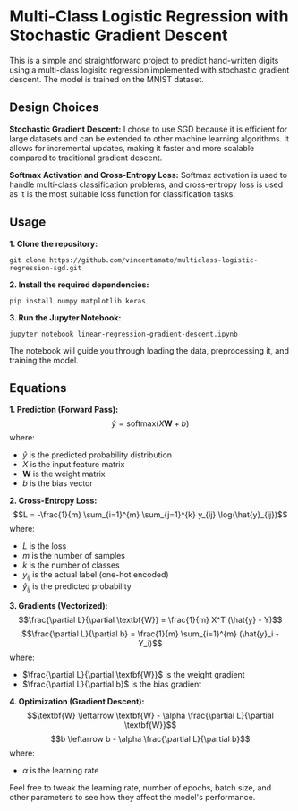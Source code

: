 # Multi-Class Logistic Regression with Stochastic Gradient Descent

This is a simple and straightforward project to predict hand-written digits using a multi-class logisitc regression implemented with stochastic gradient descent. The model is trained on the MNIST dataset.

## Design Choices
**Stochastic Gradient Descent:** I chose to use SGD because it is efficient for large datasets and can be extended to other machine learning algorithms. It allows for incremental updates, making it faster and more scalable compared to traditional gradient descent.

**Softmax Activation and Cross-Entropy Loss:** Softmax activation is used to handle multi-class classification problems, and cross-entropy loss is used as it is the most suitable loss function for classification tasks.

## Usage
**1. Clone the repository:**
```
git clone https://github.com/vincentamato/multiclass-logistic-regression-sgd.git
```

**2. Install the required dependencies:**
```
pip install numpy matplotlib keras
```

**3. Run the Jupyter Notebook:**
```
jupyter notebook linear-regression-gradient-descent.ipynb
```

The notebook will guide you through loading the data, preprocessing it, and training the model.

## Equations
**1. Prediction (Forward Pass):**
   $$\hat{y} = \text{softmax}(X\textbf{W} + b)$$
   where:
   - $\hat{y}$ is the predicted probability distribution
   - $X$ is the input feature matrix
   - $\textbf{W}$ is the weight matrix
   - $b$ is the bias vector

**2. Cross-Entropy Loss:**
   $$L = -\frac{1}{m} \sum_{i=1}^{m} \sum_{j=1}^{k} y_{ij} \log(\hat{y}_{ij})$$
   where:
   - $L$ is the loss
   - $m$ is the number of samples
   - $k$ is the number of classes
   - $y_{ij}$ is the actual label (one-hot encoded)
   - $\hat{y}_{ij}$ is the predicted probability

**3. Gradients (Vectorized):**
   $$\frac{\partial L}{\partial \textbf{W}} = \frac{1}{m} X^T (\hat{y} - Y)$$
   $$\frac{\partial L}{\partial b} = \frac{1}{m} \sum_{i=1}^{m} (\hat{y}_i - Y_i)$$
   where:
   - $\frac{\partial L}{\partial \textbf{W}}$ is the weight gradient
   - $\frac{\partial L}{\partial b}$ is the bias gradient
  
**4. Optimization (Gradient Descent):**
   $$\textbf{W} \leftarrow \textbf{W} - \alpha \frac{\partial L}{\partial \textbf{W}}$$
   $$b \leftarrow b - \alpha \frac{\partial L}{\partial b}$$
   where:
   - $\alpha$ is the learning rate

Feel free to tweak the learning rate, number of epochs, batch size, and other parameters to see how they affect the model's performance.
